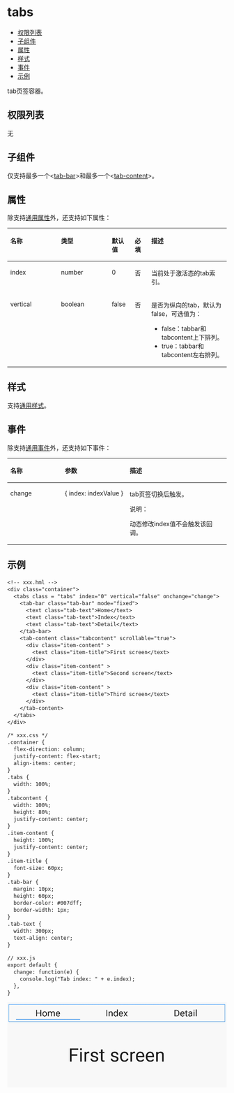 # tabs<a name="ZH-CN_TOPIC_0000001209252163"></a>

-   [权限列表](#zh-cn_topic_0000001173324585_section11257113618419)
-   [子组件](#zh-cn_topic_0000001173324585_section9288143101012)
-   [属性](#zh-cn_topic_0000001173324585_section2907183951110)
-   [样式](#zh-cn_topic_0000001173324585_section169548171376)
-   [事件](#zh-cn_topic_0000001173324585_section3892191911214)
-   [示例](#zh-cn_topic_0000001173324585_section14993155318710)

tab页签容器。

## 权限列表<a name="zh-cn_topic_0000001173324585_section11257113618419"></a>

无

## 子组件<a name="zh-cn_topic_0000001173324585_section9288143101012"></a>

仅支持最多一个<[tab-bar](js-components-container-tab-bar.md#ZH-CN_TOPIC_0000001164130760)\>和最多一个<[tab-content](js-components-container-tab-content.md#ZH-CN_TOPIC_0000001164290710)\>。

## 属性<a name="zh-cn_topic_0000001173324585_section2907183951110"></a>

除支持[通用属性](js-components-common-attributes.md#ZH-CN_TOPIC_0000001163812208)外，还支持如下属性：

<a name="zh-cn_topic_0000001173324585_table20633101642315"></a>
<table><thead align="left"><tr id="zh-cn_topic_0000001173324585_row663331618238"><th class="cellrowborder" valign="top" width="23.119999999999997%" id="mcps1.1.6.1.1"><p id="zh-cn_topic_0000001173324585_aa872998ac2d84843a3c5161889afffef"><a name="zh-cn_topic_0000001173324585_aa872998ac2d84843a3c5161889afffef"></a><a name="zh-cn_topic_0000001173324585_aa872998ac2d84843a3c5161889afffef"></a>名称</p>
</th>
<th class="cellrowborder" valign="top" width="23.119999999999997%" id="mcps1.1.6.1.2"><p id="zh-cn_topic_0000001173324585_ab2111648ee0e4f6d881be8954e7acaab"><a name="zh-cn_topic_0000001173324585_ab2111648ee0e4f6d881be8954e7acaab"></a><a name="zh-cn_topic_0000001173324585_ab2111648ee0e4f6d881be8954e7acaab"></a>类型</p>
</th>
<th class="cellrowborder" valign="top" width="10.48%" id="mcps1.1.6.1.3"><p id="zh-cn_topic_0000001173324585_ab377d1c90900478ea4ecab51e9a058af"><a name="zh-cn_topic_0000001173324585_ab377d1c90900478ea4ecab51e9a058af"></a><a name="zh-cn_topic_0000001173324585_ab377d1c90900478ea4ecab51e9a058af"></a>默认值</p>
</th>
<th class="cellrowborder" valign="top" width="7.5200000000000005%" id="mcps1.1.6.1.4"><p id="zh-cn_topic_0000001173324585_p824610360217"><a name="zh-cn_topic_0000001173324585_p824610360217"></a><a name="zh-cn_topic_0000001173324585_p824610360217"></a>必填</p>
</th>
<th class="cellrowborder" valign="top" width="35.76%" id="mcps1.1.6.1.5"><p id="zh-cn_topic_0000001173324585_a1d574a0044ed42ec8a2603bc82734232"><a name="zh-cn_topic_0000001173324585_a1d574a0044ed42ec8a2603bc82734232"></a><a name="zh-cn_topic_0000001173324585_a1d574a0044ed42ec8a2603bc82734232"></a>描述</p>
</th>
</tr>
</thead>
<tbody><tr id="zh-cn_topic_0000001173324585_row188481425182510"><td class="cellrowborder" valign="top" width="23.119999999999997%" headers="mcps1.1.6.1.1 "><p id="zh-cn_topic_0000001173324585_p1123011311254"><a name="zh-cn_topic_0000001173324585_p1123011311254"></a><a name="zh-cn_topic_0000001173324585_p1123011311254"></a>index</p>
</td>
<td class="cellrowborder" valign="top" width="23.119999999999997%" headers="mcps1.1.6.1.2 "><p id="zh-cn_topic_0000001173324585_p1223193122517"><a name="zh-cn_topic_0000001173324585_p1223193122517"></a><a name="zh-cn_topic_0000001173324585_p1223193122517"></a>number</p>
</td>
<td class="cellrowborder" valign="top" width="10.48%" headers="mcps1.1.6.1.3 "><p id="zh-cn_topic_0000001173324585_p1523183172515"><a name="zh-cn_topic_0000001173324585_p1523183172515"></a><a name="zh-cn_topic_0000001173324585_p1523183172515"></a>0</p>
</td>
<td class="cellrowborder" valign="top" width="7.5200000000000005%" headers="mcps1.1.6.1.4 "><p id="zh-cn_topic_0000001173324585_p623183182516"><a name="zh-cn_topic_0000001173324585_p623183182516"></a><a name="zh-cn_topic_0000001173324585_p623183182516"></a>否</p>
</td>
<td class="cellrowborder" valign="top" width="35.76%" headers="mcps1.1.6.1.5 "><p id="zh-cn_topic_0000001173324585_p13231103192517"><a name="zh-cn_topic_0000001173324585_p13231103192517"></a><a name="zh-cn_topic_0000001173324585_p13231103192517"></a>当前处于激活态的tab索引。</p>
</td>
</tr>
<tr id="zh-cn_topic_0000001173324585_row0461622112513"><td class="cellrowborder" valign="top" width="23.119999999999997%" headers="mcps1.1.6.1.1 "><p id="zh-cn_topic_0000001173324585_p12311131122516"><a name="zh-cn_topic_0000001173324585_p12311131122516"></a><a name="zh-cn_topic_0000001173324585_p12311131122516"></a>vertical</p>
</td>
<td class="cellrowborder" valign="top" width="23.119999999999997%" headers="mcps1.1.6.1.2 "><p id="zh-cn_topic_0000001173324585_p423110319253"><a name="zh-cn_topic_0000001173324585_p423110319253"></a><a name="zh-cn_topic_0000001173324585_p423110319253"></a>boolean</p>
</td>
<td class="cellrowborder" valign="top" width="10.48%" headers="mcps1.1.6.1.3 "><p id="zh-cn_topic_0000001173324585_p1023118318252"><a name="zh-cn_topic_0000001173324585_p1023118318252"></a><a name="zh-cn_topic_0000001173324585_p1023118318252"></a>false</p>
</td>
<td class="cellrowborder" valign="top" width="7.5200000000000005%" headers="mcps1.1.6.1.4 "><p id="zh-cn_topic_0000001173324585_p42311331102516"><a name="zh-cn_topic_0000001173324585_p42311331102516"></a><a name="zh-cn_topic_0000001173324585_p42311331102516"></a>否</p>
</td>
<td class="cellrowborder" valign="top" width="35.76%" headers="mcps1.1.6.1.5 "><p id="zh-cn_topic_0000001173324585_p10231123114251"><a name="zh-cn_topic_0000001173324585_p10231123114251"></a><a name="zh-cn_topic_0000001173324585_p10231123114251"></a>是否为纵向的tab，默认为false，可选值为：</p>
<a name="zh-cn_topic_0000001173324585_ul8231123114251"></a><a name="zh-cn_topic_0000001173324585_ul8231123114251"></a><ul id="zh-cn_topic_0000001173324585_ul8231123114251"><li>false：tabbar和tabcontent上下排列。</li><li>true：tabbar和tabcontent左右排列。</li></ul>
</td>
</tr>
</tbody>
</table>

## 样式<a name="zh-cn_topic_0000001173324585_section169548171376"></a>

支持[通用样式](js-components-common-styles.md#ZH-CN_TOPIC_0000001163932190)。

## 事件<a name="zh-cn_topic_0000001173324585_section3892191911214"></a>

除支持[通用事件](js-components-common-events.md#ZH-CN_TOPIC_0000001209412119)外，还支持如下事件：

<a name="zh-cn_topic_0000001173324585_table836435619510"></a>
<table><thead align="left"><tr id="zh-cn_topic_0000001173324585_row153658563517"><th class="cellrowborder" valign="top" width="24.852485248524854%" id="mcps1.1.4.1.1"><p id="zh-cn_topic_0000001173324585_a426b8903842d48fa8012a24ff3c997eb"><a name="zh-cn_topic_0000001173324585_a426b8903842d48fa8012a24ff3c997eb"></a><a name="zh-cn_topic_0000001173324585_a426b8903842d48fa8012a24ff3c997eb"></a>名称</p>
</th>
<th class="cellrowborder" valign="top" width="29.552955295529554%" id="mcps1.1.4.1.2"><p id="zh-cn_topic_0000001173324585_a53448ba47e5e4ae9bf7774c90820e970"><a name="zh-cn_topic_0000001173324585_a53448ba47e5e4ae9bf7774c90820e970"></a><a name="zh-cn_topic_0000001173324585_a53448ba47e5e4ae9bf7774c90820e970"></a>参数</p>
</th>
<th class="cellrowborder" valign="top" width="45.5945594559456%" id="mcps1.1.4.1.3"><p id="zh-cn_topic_0000001173324585_add489ff50c444f24b759162c7f4bad9a"><a name="zh-cn_topic_0000001173324585_add489ff50c444f24b759162c7f4bad9a"></a><a name="zh-cn_topic_0000001173324585_add489ff50c444f24b759162c7f4bad9a"></a>描述</p>
</th>
</tr>
</thead>
<tbody><tr id="zh-cn_topic_0000001173324585_row4918151132616"><td class="cellrowborder" valign="top" width="24.852485248524854%" headers="mcps1.1.4.1.1 "><p id="zh-cn_topic_0000001173324585_p661018582267"><a name="zh-cn_topic_0000001173324585_p661018582267"></a><a name="zh-cn_topic_0000001173324585_p661018582267"></a>change</p>
</td>
<td class="cellrowborder" valign="top" width="29.552955295529554%" headers="mcps1.1.4.1.2 "><p id="zh-cn_topic_0000001173324585_p15610135815262"><a name="zh-cn_topic_0000001173324585_p15610135815262"></a><a name="zh-cn_topic_0000001173324585_p15610135815262"></a>{ index: indexValue }</p>
</td>
<td class="cellrowborder" valign="top" width="45.5945594559456%" headers="mcps1.1.4.1.3 "><p id="zh-cn_topic_0000001173324585_p161015852613"><a name="zh-cn_topic_0000001173324585_p161015852613"></a><a name="zh-cn_topic_0000001173324585_p161015852613"></a>tab页签切换后触发。</p>
<div class="note" id="zh-cn_topic_0000001173324585_note1551155885118"><a name="zh-cn_topic_0000001173324585_note1551155885118"></a><a name="zh-cn_topic_0000001173324585_note1551155885118"></a><span class="notetitle"> 说明： </span><div class="notebody"><p id="zh-cn_topic_0000001173324585_p1251125818519"><a name="zh-cn_topic_0000001173324585_p1251125818519"></a><a name="zh-cn_topic_0000001173324585_p1251125818519"></a>动态修改index值不会触发该回调。</p>
</div></div>
</td>
</tr>
</tbody>
</table>

## 示例<a name="zh-cn_topic_0000001173324585_section14993155318710"></a>

```
<!-- xxx.hml -->
<div class="container">
  <tabs class = "tabs" index="0" vertical="false" onchange="change">
    <tab-bar class="tab-bar" mode="fixed">
      <text class="tab-text">Home</text>
      <text class="tab-text">Index</text>
      <text class="tab-text">Detail</text>
    </tab-bar>
    <tab-content class="tabcontent" scrollable="true">
      <div class="item-content" >
        <text class="item-title">First screen</text>
      </div>
      <div class="item-content" >
        <text class="item-title">Second screen</text>
      </div>
      <div class="item-content" >
        <text class="item-title">Third screen</text>
      </div>
    </tab-content>
  </tabs>
</div>
```

```
/* xxx.css */
.container {
  flex-direction: column;
  justify-content: flex-start;
  align-items: center;
}
.tabs {
  width: 100%;
}
.tabcontent {
  width: 100%;
  height: 80%;
  justify-content: center;
}
.item-content {
  height: 100%;
  justify-content: center;
}
.item-title {
  font-size: 60px;
}
.tab-bar {
  margin: 10px;
  height: 60px;
  border-color: #007dff;
  border-width: 1px;
}
.tab-text {
  width: 300px;
  text-align: center;
}
```

```
// xxx.js
export default {
  change: function(e) {
    console.log("Tab index: " + e.index);
  },
}
```

![](figures/tab.gif)

